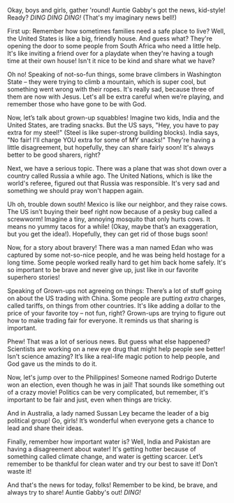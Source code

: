 Okay, boys and girls, gather 'round! Auntie Gabby's got the news, kid-style! Ready? *DING DING DING!* (That's my imaginary news bell!)

First up: Remember how sometimes families need a safe place to live? Well, the United States is like a big, friendly house. And guess what? They're opening the door to some people from South Africa who need a little help. It's like inviting a friend over for a playdate when they're having a tough time at their own house! Isn't it nice to be kind and share what we have?

Oh no! Speaking of not-so-fun things, some brave climbers in Washington State – they were trying to climb a mountain, which is super cool, but something went wrong with their ropes. It's really sad, because three of them are now with Jesus. Let's all be extra careful when we’re playing, and remember those who have gone to be with God.

Now, let’s talk about grown-up squabbles! Imagine two kids, India and the United States, are trading snacks. But the US says, "Hey, you have to pay extra for my steel!" (Steel is like super-strong building blocks). India says, "No fair! I'll charge YOU extra for some of MY snacks!" They're having a little disagreement, but hopefully, they can share fairly soon! It's always better to be good sharers, right?

Next, we have a serious topic. There was a plane that was shot down over a country called Russia a while ago. The United Nations, which is like the world's referee, figured out that Russia was responsible. It's very sad and something we should pray won't happen again.

Uh oh, trouble down south! Mexico is like our neighbor, and they raise cows. The US isn’t buying their beef right now because of a pesky bug called a screwworm! Imagine a tiny, annoying mosquito that only hurts cows. It means no yummy tacos for a while! (Okay, maybe that’s an exaggeration, but you get the idea!). Hopefully, they can get rid of those bugs soon!

Now, for a story about bravery! There was a man named Edan who was captured by some not-so-nice people, and he was being held hostage for a long time. Some people worked really hard to get him back home safely. It's so important to be brave and never give up, just like in our favorite superhero stories!

Speaking of Grown-ups not agreeing on things: There’s a lot of stuff going on about the US trading with China. Some people are putting *extra* charges, called tariffs, on things from other countries. It's like adding a dollar to the price of your favorite toy – not fun, right? Grown-ups are trying to figure out how to make trading fair for everyone. It reminds us that sharing is important.

Phew! That was a lot of serious news. But guess what else happened? Scientists are working on a new eye drug that might help people see better! Isn't science amazing? It’s like a real-life magic potion to help people, and God gave us the minds to do it.

Now, let's jump over to the Philippines! Someone named Rodrigo Duterte won an election, even though he was in jail! That sounds like something out of a crazy movie! Politics can be very complicated, but remember, it's important to be fair and just, even when things are tricky.

And in Australia, a lady named Sussan Ley became the leader of a big political group! Go, girls! It’s wonderful when everyone gets a chance to lead and share their ideas.

Finally, remember how important water is? Well, India and Pakistan are having a disagreement about water! It's getting hotter because of something called climate change, and water is getting scarcer. Let’s remember to be thankful for clean water and try our best to save it! Don’t waste it!

And that's the news for today, folks! Remember to be kind, be brave, and always try to share! Auntie Gabby's out! *DING!*
